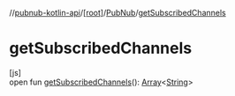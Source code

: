//[pubnub-kotlin-api](../../../index.md)/[[root]](../index.md)/[PubNub](index.md)/[getSubscribedChannels](get-subscribed-channels.md)

# getSubscribedChannels

[js]\
open fun [getSubscribedChannels](get-subscribed-channels.md)(): [Array](https://kotlinlang.org/api/core/kotlin-stdlib/kotlin/-array/index.html)&lt;[String](https://kotlinlang.org/api/core/kotlin-stdlib/kotlin/-string/index.html)&gt;
